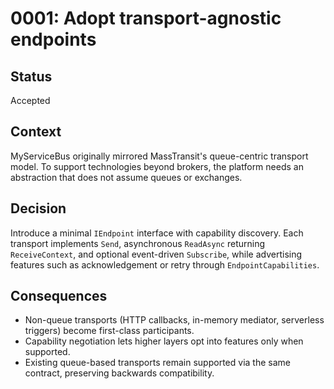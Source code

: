 # 0001: Adopt transport-agnostic endpoints

## Status
Accepted

## Context
MyServiceBus originally mirrored MassTransit's queue-centric transport model. To support technologies beyond brokers, the platform needs an abstraction that does not assume queues or exchanges.

## Decision
Introduce a minimal `IEndpoint` interface with capability discovery. Each transport implements `Send`, asynchronous `ReadAsync` returning `ReceiveContext`, and optional event-driven `Subscribe`, while advertising features such as acknowledgement or retry through `EndpointCapabilities`.

## Consequences
- Non-queue transports (HTTP callbacks, in-memory mediator, serverless triggers) become first-class participants.
- Capability negotiation lets higher layers opt into features only when supported.
- Existing queue-based transports remain supported via the same contract, preserving backwards compatibility.
